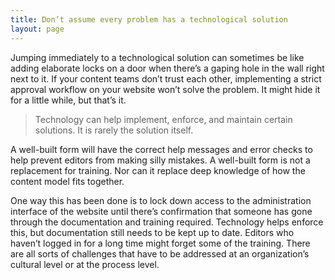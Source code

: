 ```yaml
---
title: Don’t assume every problem has a technological solution
layout: page
---
```

Jumping immediately to a technological solution can sometimes be like
adding elaborate locks on a door when there’s a gaping hole in the wall right
next to it. If your content teams don’t trust each other, implementing a strict
approval workflow on your website won’t solve the problem. It might hide it
for a little while, but that’s it.

> Technology can help implement, enforce, and maintain
> certain solutions. It is rarely the solution itself.

A well-built form will have the correct help messages and error checks to
help prevent editors from making silly mistakes. A well-built form is not
a replacement for training. Nor can it replace deep knowledge of how the
content model fits together.

One way this has been done is to lock down access to the administration
interface of the website until there’s confirmation that someone has
gone through the documentation and training required. Technology
helps enforce this, but documentation still needs to be kept up to date.
Editors who haven’t logged in for a long time might forget some of the
training. There are all sorts of challenges that have to be addressed at an
organization’s cultural level or at the process level.
